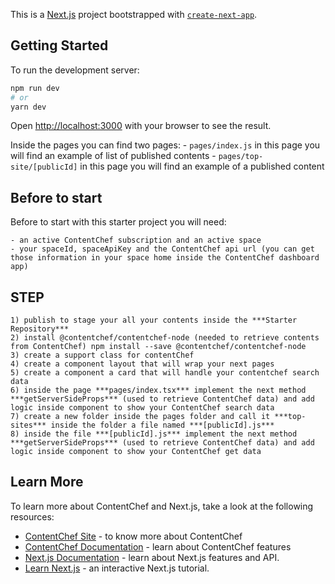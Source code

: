 This is a [Next.js](https://nextjs.org/) project bootstrapped with [`create-next-app`](https://github.com/zeit/next.js/tree/canary/packages/create-next-app).

## Getting Started

To run the development server:

```bash
npm run dev
# or
yarn dev
```

Open [http://localhost:3000](http://localhost:3000) with your browser to see the result.

Inside the pages you can find two pages:
    - `pages/index.js` in this page you will find an example of list of published contents
    - `pages/top-site/[publicId]` in this page you will find an example of a published content

## Before to start
Before to start with this starter project you will need:

    - an active ContentChef subscription and an active space 
    - your spaceId, spaceApiKey and the ContentChef api url (you can get those information in your space home inside the ContentChef dashboard app) 

## STEP

    1) publish to stage your all your contents inside the ***Starter Repository***
    2) install @contentchef/contentchef-node (needed to retrieve contents from ContentChef) npm install --save @contentchef/contentchef-node
    3) create a support class for contentChef 
    4) create a component layout that will wrap your next pages
    5) create a component a card that will handle your contentchef search data
    6) inside the page ***pages/index.tsx*** implement the next method ***getServerSideProps*** (used to retrieve ContentChef data) and add logic inside component to show your ContentChef search data
    7) create a new folder inside the pages folder and call it ***top-sites*** inside the folder a file named ***[publicId].js***
    8) inside the file ***[publicId].js*** implement the next method ***getServerSideProps*** (used to retrieve ContentChef data) and add logic inside component to show your ContentChef get data

## Learn More

To learn more about ContentChef and Next.js, take a look at the following resources:

- [ContentChef Site](https://contentchef.io) - to know more about ContentChef
- [ContentChef Documentation](https://docs.contentchef.io/) - learn about ContentChef features
- [Next.js Documentation](https://nextjs.org/docs) - learn about Next.js features and API.
- [Learn Next.js](https://nextjs.org/learn) - an interactive Next.js tutorial.


